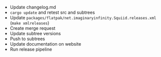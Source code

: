  - Update changelog.md
 - `cargo update` and retest src and subtrees
 - Update `packages/flatpak/net.imaginaryinfinity.Squiid.releases.xml` (`make xmlreleases`)
 - Create merge request
 - Update subtree versions
 - Push to subtrees
 - Update documentation on website
 - Run release pipeline
